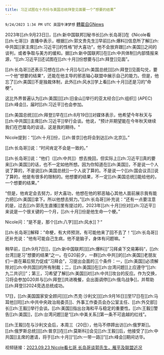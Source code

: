 ```yaml
---
title: 习正试图在十月份与美国总统拜登见面要一个“想要的结果”
---
```

`9/24/2023 1:34 PM UTC 英国牛津梦想` [轉載自GNews](https://gnews.org/articles/1734203)

2023年[[zh:9月23日]]，[[zh:新中国联邦]]秘书长[[zh:长岛哥]]在《Nicole看[[zh:七哥]]》直播中表示，根据[[zh:郭文贵先生]]早前[[zh:爆料]]信息所了解[[zh:中共国]]家主席[[zh:习近平]]的性格”好大喜功“，他不会放弃跟[[zh:美国]]之间的谈判，或者争取与美方的缓和。据[[zh:新中国联邦]]在[[zh:中共体制]]内部情报来源，“[[zh:习近平]]还试图在[[zh:十月]]份想要与[[zh:拜登]]见面”。

[[zh:长岛哥]]还表示习想在[[zh:十月]]与[[zh:美国总统]][[zh:拜登]]见面勾兑，要一个他”想要的结果“，还能在他主导的邪恶轴心联盟中展示自己的能力。但是，他忘了[[zh:美国]]不是独裁体制，此外[[zh:风水]]学上看[[zh:十月]]还是习的”命梗“。

这比外界普遍认为[[zh:美国]][[zh:旧金山]]举行的亚太经合[[zh:组织]] (APEC)[[zh:峰会]]，届时[[zh:习近平]]也会参加。

[[zh:美国总统]][[zh:拜登]]早在[[zh:8月19日]]对媒体表示，他希望今年秋天与[[zh:中共国]]主席[[zh:习近平]]举行会谈。他说，"预计并期望能在今年秋天继续我们在巴厘岛的谈话，这是我的期待。"

Nicole提到：“[[zh:十月]]份，[[zh:普京]]也将会到达[[zh:北京]]。”

[[zh:长岛哥]]说：“时间肯定不会是一致的。”

[[zh:长岛哥]]说：“他们（[[zh:中共]]）想去挽回，但实际上[[zh:习近平]]真的要来[[zh:美国]]的话，也不一定如他所想。因为你知道在[[zh:美国]]，不是说一个人说了算的，不是说[[zh:美国总统]]一个人说了算的。不是说一个[[zh:国会议员]]说了算的，他是有很多的限制的。他想要的结果，不一定[[zh:美国总统]]能给他的，一个想要的结果。”

“但是，他肯定会去努力，好大喜功，他想在他的邪恶轴心其他人面前展示我有能力把[[zh:美国]]拿下。所以他想去努力。”[[zh:长岛哥]]补充说：“还有一点要注意的是，过去[[zh:郭先生直播]]里有提过的，2023年[[zh:十月]]份对[[zh:习近平]]来说是一个很关键的一个月，[[zh:十月]]份是他生命一个梗。”

Nicole问：”是不是，那个[[zh:八字]][[zh:风水]]？“

[[zh:长岛哥]]解释：”命梗，有大师预测，有可能他来了回不去了！“[[zh:长岛哥]]还补充说：”他有可能自己生病，他不是脑子，身体有问题嘛。“

稍早前，[[zh:9月7日]]，[[zh:新中国联邦]][[zh:爆料]]”习拜桌下交易筹码“，[[zh:台湾]]是习”想要的结果“之一。在G20前夕，一群[[zh:中共]]的[[zh:美国]]老朋友们一直在幕后努力促成“习拜会”，习提出会面的三个条件：一，[[zh:美国]]必须解除对[[zh:中共国]]的所有制裁；二，[[zh:美国]]在[[zh:台湾问题]]上应遵守“[[zh:九二共识]]”；第三，习希望了解[[zh:美国]]对[[zh:中共]]攻台的反应。作为交换，习将会参加G20并与[[zh:拜登]]共进晚餐，会出面调停[[zh:俄乌战争]]，并帮助[[zh:拜登]]2024竞选总统成功。

17日，[[zh:美国国家安全顾问]][[zh:杰克·沙利文]][[zh:9月16日]]至17日在[[zh:马耳他]]同[[zh:中共中央政治局委员]]、外事工作委员会办公室主任、[[zh:外交部]]长[[zh:王毅]]举行会谈。[[zh:美国]]指出台海和平与稳定的重要性。[[zh:王毅]]警告[[zh:美国]]，[[zh:台湾问题]]是“[[zh:中美关系]]第一条不可逾越的红线”。

[[zh:王毅]]在与沙利文会后，本周三（20日），他马不停蹄出访[[zh:俄罗斯]]。[[zh:俄罗斯总统]][[zh:普京]]在[[zh:莫斯科]]会见[[zh:王毅]]后，他接受了[[zh:中共国]]主席的邀请，将于[[zh:十月]]“[[zh:一带一路]]”[[zh:峰会]]期间访华。

视频链接：[2023.09.23 Nicole看七哥 长岛哥谈郭先生，雁平及联盟近况](https://gettr.com/streaming/p2r5qos25f4)
